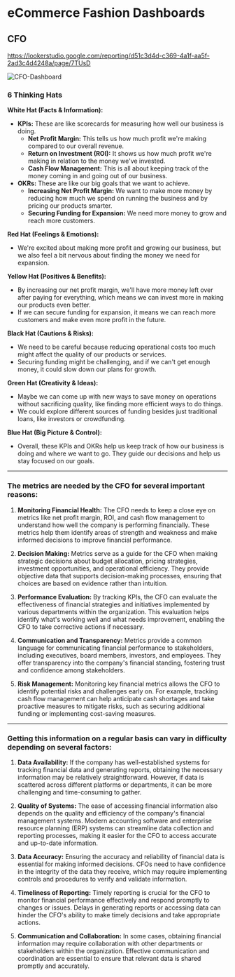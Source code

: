 # eCommerce Fashion Dashboards

## CFO
https://lookerstudio.google.com/reporting/d51c3d4d-c369-4a1f-aa5f-2ad3c4d4248a/page/7TUsD

![CFO-Dashboard](https://github.com/Dillipmeher/E-commerce_Fashion_Project-Looker_Studio/assets/143451788/69349a4b-4262-45de-8e0c-ab6c1de70a2b)




### 6 Thinking Hats

**White Hat (Facts & Information):**
- **KPIs:** These are like scorecards for measuring how well our business is doing.
  - **Net Profit Margin:** This tells us how much profit we're making compared to our overall revenue.
  - **Return on Investment (ROI):** It shows us how much profit we're making in relation to the money we've invested.
  - **Cash Flow Management:** This is all about keeping track of the money coming in and going out of our business.
- **OKRs:** These are like our big goals that we want to achieve.
  - **Increasing Net Profit Margin:** We want to make more money by reducing how much we spend on running the business and by pricing our products smarter.
  - **Securing Funding for Expansion:** We need more money to grow and reach more customers.

**Red Hat (Feelings & Emotions):**
- We're excited about making more profit and growing our business, but we also feel a bit nervous about finding the money we need for expansion.

**Yellow Hat (Positives & Benefits):**
- By increasing our net profit margin, we'll have more money left over after paying for everything, which means we can invest more in making our products even better.
- If we can secure funding for expansion, it means we can reach more customers and make even more profit in the future.

**Black Hat (Cautions & Risks):**
- We need to be careful because reducing operational costs too much might affect the quality of our products or services.
- Securing funding might be challenging, and if we can't get enough money, it could slow down our plans for growth.

**Green Hat (Creativity & Ideas):**
- Maybe we can come up with new ways to save money on operations without sacrificing quality, like finding more efficient ways to do things.
- We could explore different sources of funding besides just traditional loans, like investors or crowdfunding.

**Blue Hat (Big Picture & Control):**
- Overall, these KPIs and OKRs help us keep track of how our business is doing and where we want to go. They guide our decisions and help us stay focused on our goals.

---

### The metrics are needed by the CFO for several important reasons:

1. **Monitoring Financial Health:** The CFO needs to keep a close eye on metrics like net profit margin, ROI, and cash flow management to understand how well the company is performing financially. These metrics help them identify areas of strength and weakness and make informed decisions to improve financial performance.

2. **Decision Making:** Metrics serve as a guide for the CFO when making strategic decisions about budget allocation, pricing strategies, investment opportunities, and operational efficiency. They provide objective data that supports decision-making processes, ensuring that choices are based on evidence rather than intuition.

3. **Performance Evaluation:** By tracking KPIs, the CFO can evaluate the effectiveness of financial strategies and initiatives implemented by various departments within the organization. This evaluation helps identify what's working well and what needs improvement, enabling the CFO to take corrective actions if necessary.

4. **Communication and Transparency:** Metrics provide a common language for communicating financial performance to stakeholders, including executives, board members, investors, and employees. They offer transparency into the company's financial standing, fostering trust and confidence among stakeholders.

5. **Risk Management:** Monitoring key financial metrics allows the CFO to identify potential risks and challenges early on. For example, tracking cash flow management can help anticipate cash shortages and take proactive measures to mitigate risks, such as securing additional funding or implementing cost-saving measures.

---

### Getting this information on a regular basis can vary in difficulty depending on several factors:

1. **Data Availability:** If the company has well-established systems for tracking financial data and generating reports, obtaining the necessary information may be relatively straightforward. However, if data is scattered across different platforms or departments, it can be more challenging and time-consuming to gather.

2. **Quality of Systems:** The ease of accessing financial information also depends on the quality and efficiency of the company's financial management systems. Modern accounting software and enterprise resource planning (ERP) systems can streamline data collection and reporting processes, making it easier for the CFO to access accurate and up-to-date information.

3. **Data Accuracy:** Ensuring the accuracy and reliability of financial data is essential for making informed decisions. CFOs need to have confidence in the integrity of the data they receive, which may require implementing controls and procedures to verify and validate information.

4. **Timeliness of Reporting:** Timely reporting is crucial for the CFO to monitor financial performance effectively and respond promptly to changes or issues. Delays in generating reports or accessing data can hinder the CFO's ability to make timely decisions and take appropriate actions.

5. **Communication and Collaboration:** In some cases, obtaining financial information may require collaboration with other departments or stakeholders within the organization. Effective communication and coordination are essential to ensure that relevant data is shared promptly and accurately.

